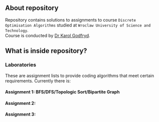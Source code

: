 ## About repository
Repository contains solutions to assignments to course `Discrete Optimisation Algorithms` studied at `Wroclaw University of Science and Technology`.   
Course is conducted by [Dr Karol Godfryd](https://cs.pwr.edu.pl/gotfryd/).  
## What is inside repository?
### Laboratories
These are assignment lists to provide coding algorithms that meet certain requirements.
Currently there is:
#### Assignment 1: BFS/DFS/Topologic Sort/Bipartite Graph
#### Assignment 2: 
#### Assignment 3: 
